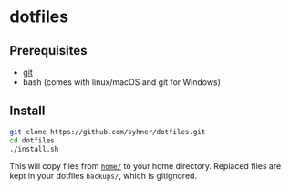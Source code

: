 # dotfiles

## Prerequisites

- [git](https://git-scm.com/book/en/v2/Getting-Started-Installing-Git)
- bash (comes with linux/macOS and git for Windows)

## Install

```sh
git clone https://github.com/syhner/dotfiles.git
cd dotfiles
./install.sh
```

This will copy files from [`home/`](home/) to your home directory. Replaced files are kept in your dotfiles `backups/`, which is gitignored.
